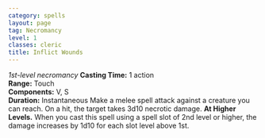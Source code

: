 ```yaml
---
category: spells
layout: page
tag: Necromancy
level: 1
classes: cleric
title: Inflict Wounds 
---
```

_1st-level necromancy_ 
**Casting Time:** 1 action    
**Range:** Touch    
**Components:** V, S    
**Duration:** Instantaneous 
Make a melee spell attack against a creature you can reach. On a hit, the target takes 3d10 necrotic damage. 
**At Higher Levels.** When you cast this spell using a spell slot of 2nd level or higher, the damage increases by 1d10 for each slot level above 1st.
